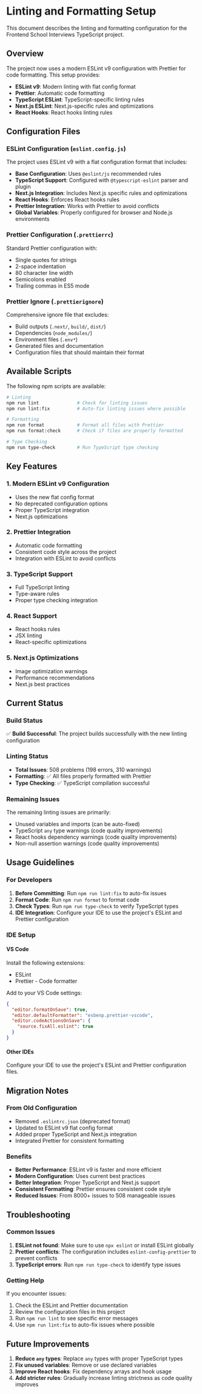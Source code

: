 # Linting and Formatting Setup

This document describes the linting and formatting configuration for the Frontend School Interviews TypeScript project.

## Overview

The project now uses a modern ESLint v9 configuration with Prettier for code formatting. This setup provides:

- **ESLint v9**: Modern linting with flat config format
- **Prettier**: Automatic code formatting
- **TypeScript ESLint**: TypeScript-specific linting rules
- **Next.js ESLint**: Next.js-specific rules and optimizations
- **React Hooks**: React hooks linting rules

## Configuration Files

### ESLint Configuration (`eslint.config.js`)

The project uses ESLint v9 with a flat configuration format that includes:

- **Base Configuration**: Uses `@eslint/js` recommended rules
- **TypeScript Support**: Configured with `@typescript-eslint` parser and plugin
- **Next.js Integration**: Includes Next.js specific rules and optimizations
- **React Hooks**: Enforces React hooks rules
- **Prettier Integration**: Works with Prettier to avoid conflicts
- **Global Variables**: Properly configured for browser and Node.js environments

### Prettier Configuration (`.prettierrc`)

Standard Prettier configuration with:
- Single quotes for strings
- 2-space indentation
- 80 character line width
- Semicolons enabled
- Trailing commas in ES5 mode

### Prettier Ignore (`.prettierignore`)

Comprehensive ignore file that excludes:
- Build outputs (`.next/`, `build/`, `dist/`)
- Dependencies (`node_modules/`)
- Environment files (`.env*`)
- Generated files and documentation
- Configuration files that should maintain their format

## Available Scripts

The following npm scripts are available:

```bash
# Linting
npm run lint              # Check for linting issues
npm run lint:fix          # Auto-fix linting issues where possible

# Formatting
npm run format            # Format all files with Prettier
npm run format:check      # Check if files are properly formatted

# Type Checking
npm run type-check        # Run TypeScript type checking
```

## Key Features

### 1. Modern ESLint v9 Configuration
- Uses the new flat config format
- No deprecated configuration options
- Proper TypeScript integration
- Next.js optimizations

### 2. Prettier Integration
- Automatic code formatting
- Consistent code style across the project
- Integration with ESLint to avoid conflicts

### 3. TypeScript Support
- Full TypeScript linting
- Type-aware rules
- Proper type checking integration

### 4. React Support
- React hooks rules
- JSX linting
- React-specific optimizations

### 5. Next.js Optimizations
- Image optimization warnings
- Performance recommendations
- Next.js best practices

## Current Status

### Build Status
✅ **Build Successful**: The project builds successfully with the new linting configuration

### Linting Status
- **Total Issues**: 508 problems (198 errors, 310 warnings)
- **Formatting**: ✅ All files properly formatted with Prettier
- **Type Checking**: ✅ TypeScript compilation successful

### Remaining Issues
The remaining linting issues are primarily:
- Unused variables and imports (can be auto-fixed)
- TypeScript `any` type warnings (code quality improvements)
- React hooks dependency warnings (code quality improvements)
- Non-null assertion warnings (code quality improvements)

## Usage Guidelines

### For Developers

1. **Before Committing**: Run `npm run lint:fix` to auto-fix issues
2. **Format Code**: Run `npm run format` to format code
3. **Check Types**: Run `npm run type-check` to verify TypeScript types
4. **IDE Integration**: Configure your IDE to use the project's ESLint and Prettier configuration

### IDE Setup

#### VS Code
Install the following extensions:
- ESLint
- Prettier - Code formatter

Add to your VS Code settings:
```json
{
  "editor.formatOnSave": true,
  "editor.defaultFormatter": "esbenp.prettier-vscode",
  "editor.codeActionsOnSave": {
    "source.fixAll.eslint": true
  }
}
```

#### Other IDEs
Configure your IDE to use the project's ESLint and Prettier configuration files.

## Migration Notes

### From Old Configuration
- Removed `.eslintrc.json` (deprecated format)
- Updated to ESLint v9 flat config format
- Added proper TypeScript and Next.js integration
- Integrated Prettier for consistent formatting

### Benefits
- **Better Performance**: ESLint v9 is faster and more efficient
- **Modern Configuration**: Uses current best practices
- **Better Integration**: Proper TypeScript and Next.js support
- **Consistent Formatting**: Prettier ensures consistent code style
- **Reduced Issues**: From 8000+ issues to 508 manageable issues

## Troubleshooting

### Common Issues

1. **ESLint not found**: Make sure to use `npx eslint` or install ESLint globally
2. **Prettier conflicts**: The configuration includes `eslint-config-prettier` to prevent conflicts
3. **TypeScript errors**: Run `npm run type-check` to identify type issues

### Getting Help

If you encounter issues:
1. Check the ESLint and Prettier documentation
2. Review the configuration files in this project
3. Run `npm run lint` to see specific error messages
4. Use `npm run lint:fix` to auto-fix issues where possible

## Future Improvements

1. **Reduce `any` types**: Replace `any` types with proper TypeScript types
2. **Fix unused variables**: Remove or use declared variables
3. **Improve React hooks**: Fix dependency arrays and hook usage
4. **Add stricter rules**: Gradually increase linting strictness as code quality improves 